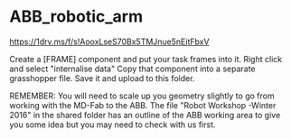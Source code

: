 # ABB_robotic_arm

https://1drv.ms/f/s!AooxLseS70Bx5TMJnue5nEitFbxV

Create a [FRAME] component and put your task frames into it.
Right click and select "internalise data"
Copy that component into a separate grasshopper file. Save it and upload to this folder.


REMEMBER: You will need to scale up you geometry slightly to go from working with the MD-Fab to the ABB. The file "Robot Workshop -Winter 2016" in the shared folder has an outline of the ABB working area to give you some idea but you may need to check with us first.
